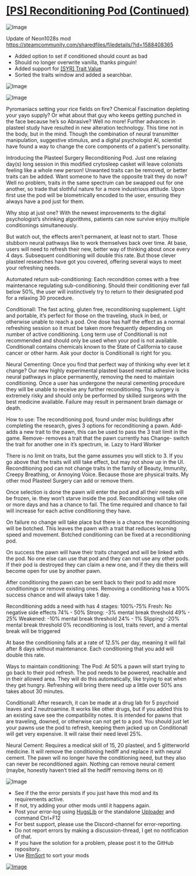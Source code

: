 # [[PS] Reconditioning Pod (Continued)](https://steamcommunity.com/sharedfiles/filedetails/?id=2044003955)

![Image](https://i.imgur.com/buuPQel.png)

Update of Neon1028s mod
https://steamcommunity.com/sharedfiles/filedetails/?id=1588408365

- Added option to set if conditioned should count as bad
- Should no longer overwrite vanilla, thanks pinguin!
- Added support for [[SYR] Trait Value](https://steamcommunity.com/sharedfiles/filedetails/?id=2451324814)
- Sorted the traits window and added a searchbar.

![Image](https://i.imgur.com/pufA0kM.png)
	
![Image](https://i.imgur.com/Z4GOv8H.png)

Pyromaniacs setting your rice fields on fire? Chemical Fascination depleting your yayo supply? Or what about that guy who keeps getting punched in the face because he’s so Abrasive? Well no more! Further advances in plasteel study have resulted in new alteration technology. This time not in the body, but in the mind. Though the combination of neural transmitter manipulation, suggestive stimulus, and a digital psychologist AI, scientist have found a way to change the core components of a patient's personality.

Introducing the Plasteel Surgery Reconditioning Pod. Just one relaxing day(s) long session in this modified crytosleep casket will leave colonists feeling like a whole new person! Unwanted traits can be removed, or better traits can be added. Want someone to have the opposite trait they do now? Well no problem, traits in the same spectrum can be swapped out for one another, so trade that slothful nature for a more industrious attitude. Upon first use the pod will be biometrically encoded to the user, ensuring they always have a pod just for them.

Why stop at just one? With the newest improvements to the digital psychologist’s shrinking algorithms, patients can now survive enjoy multiple conditionings simultaneously.

But watch out, the effects aren’t permanent, at least not to start. Those stubborn neural pathways like to work themselves back over time. At base, users will need to refresh their new, better way of thinking about once every 4 days. Subsequent conditioning will double this rate. But those clever plasteel researches have got you covered, offering several ways to meet your refreshing needs.

Automated return sub-conditioning: Each recondition comes with a free maintenance regulating sub-conditioning. Should their conditioning ever fall below 50%, the user will instinctively try to return to their designated pod for a relaxing 30 procedure.

Conditionall: The fast acting, gluten free, reconditioning supplement. Light and portable, it’s perfect for those on the traveling, stuck in bed, or otherwise unable to reach a pod. One dose has half the effect as a normal refreshing session so it must be taken more frequently depending on number of active conditioning. Long term use of Conditionall is not recommended and should only be used when your pod is not available. Conditionall contains chemicals known to the State of California to cause cancer or other harm. Ask your doctor is Conditionall is right for you.

Neural Cementing: Once you find that perfect way of thinking why ever let it change? Our new highly experimental plasteel based mental adhesive locks neural pathways in place permanently, removing the need to maintain conditioning. Once a user has undergone the neural cementing procedure they will be unable to receive any further reconditioning. This surgery is extremely risky and should only be performed by skilled surgeons with the best medicine available. Failure may result in permanent brain damage or death.

How to use:
The reconditioning pod, found under misc buildings after completing the research, gives 3 options for reconditioning a pawn.
Add- adds a new trait to the pawn, this can be used to pass the 3 trait limit in the game.
Remove- removes a trait that the pawn currently has
Change- switch the trait for another one in it’s spectrum, ie. Lazy to Hard Worker

There is no limit on traits, but the game assumes you will stick to 3. If you go above that the traits will still take effect, but may not show up in the UI. Reconditioning pod can not change traits in the family of Beauty, Immunity, Creepy Breathing, or Annoying Voice. Because those are physical traits. My other mod Plasteel Surgery can add or remove them.

Once selection is done the pawn will enter the pod and all their needs will be frozen, ie. they won’t starve inside the pod. Reconditioning will take one or more days and has a chance to fail. The time required and chance to fail will increase for each active conditioning they have.

On failure no change will take place but there is a chance the reconditioning will be botched. This leaves the pawn with a trait that reduces learning speed and movement. Botched conditioning can be fixed at a reconditioning pod.

On success the pawn will have their traits changed and will be linked with the pod. No one else can use that pod and they can not use any other pods. If their pod is destroyed they can claim a new one, and if they die theirs will become open for use by another pawn.

After conditioning the pawn can be sent back to their pod to add more conditionings or remove existing ones. Removing a conditioning has a 100% success chance and will always take 1 day.

Reconditioning adds a need with has 4 stages:
100%-75% Fresh: No negative side effects
74% - 50% Strong: -3% mental break threshold
49% - 25% Weakened: -10% mental break threshold
24% - 1% Slipping: -20% mental break threshold
0% reconditioning is lost, traits revert, and a mental break will be triggered

At base the conditioning falls at a rate of 12.5% per day, meaning it will fail after 8 days without maintenance. Each conditioning that you add will double this rate.

Ways to maintain conditioning:
The Pod: At 50% a pawn will start trying to go back to their pod refresh. The pod needs to be powered, reachable and in their allowed area. They will do this automatically, like trying to eat when they get hungry. Refreshing will bring there need up a little over 50% ans takes about 30 minutes.

Conditionall: After research, it can be made at a drug lab for 5 psychoid leaves and 2 neutroamine. It works like other drugs, but if you added this to an existing save see the compatibility notes. It is intended for pawns that are traveling, downed, or otherwise can not get to a pod. You should just let your pawns use the pod to refresh, keeping them jacked up on Conditionall will get very expensive. It will raise their need level 25%.

Neural Cement: Requires a medical skill of 15, 20 plasteel, and 5 glitterworld medicine. It will remove the conditioning hediff and replace it with neural cement. The pawn will no longer have the conditioning need, but they also can never be reconditioned again. Nothing can remove neural cement (maybe, honestly haven’t tried all the hediff removing items on it)

![Image](https://i.imgur.com/PwoNOj4.png)



-  See if the the error persists if you just have this mod and its requirements active.
-  If not, try adding your other mods until it happens again.
-  Post your error-log using [HugsLib](https://steamcommunity.com/workshop/filedetails/?id=818773962) or the standalone [Uploader](https://steamcommunity.com/sharedfiles/filedetails/?id=2873415404) and command Ctrl+F12
-  For best support, please use the Discord-channel for error-reporting.
-  Do not report errors by making a discussion-thread, I get no notification of that.
-  If you have the solution for a problem, please post it to the GitHub repository.
-  Use [RimSort](https://github.com/RimSort/RimSort/releases/latest) to sort your mods



[![Image](https://img.shields.io/github/v/release/emipa606/PSReconditioningPod?label=latest%20version&style=plastic&color=9f1111&labelColor=black)](https://steamcommunity.com/sharedfiles/filedetails/changelog/2044003955)
